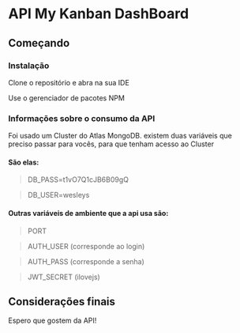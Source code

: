 # API My Kanban DashBoard

## Começando

### Instalação
Clone o repositório e abra na sua IDE

Use o gerenciador de pacotes NPM

### Informações sobre o consumo da API
Foi usado um Cluster do Atlas MongoDB.
existem duas variáveis que preciso passar para vocês, para que tenham acesso ao Cluster

#### São elas:
> DB_PASS=t1vO7Q1cJB6B09gQ

> DB_USER=wesleys

#### Outras variáveis de ambiente que a api usa são:
> PORT

> AUTH_USER (corresponde ao login)

> AUTH_PASS (corresponde a senha)

> JWT_SECRET (ilovejs)

## Considerações finais
Espero que gostem da API!
